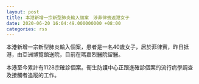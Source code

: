 ```yaml
---
layout: post
title: 本港新增一宗新型肺炎輸入個案　涉菲律賓返港女子
date: 2020-06-20 16:04:49.000000000 +08:00
categories: rss
---
```


本港新增一宗新型肺炎輸入個案，患者是一名40歲女子，居於菲律賓，昨日抵港，由亞洲博覽館送院，目前在瑪嘉烈醫院留醫。

本港至今累計有1128宗確診個案。衞生防護中心正跟進確診個案的流行病學調查及接觸者追蹤的工作。
